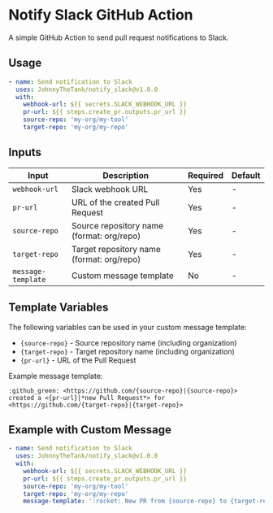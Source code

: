 # Notify Slack GitHub Action

A simple GitHub Action to send pull request notifications to Slack.

## Usage

```yaml
- name: Send notification to Slack
  uses: JohnnyTheTank/notify_slack@v1.0.0
  with:
    webhook-url: ${{ secrets.SLACK_WEBHOOK_URL }}
    pr-url: ${{ steps.create_pr.outputs.pr_url }}
    source-repo: 'my-org/my-tool'
    target-repo: 'my-org/my-repo'
```

## Inputs

| Input              | Description                               | Required | Default |
| ------------------ | ----------------------------------------- | -------- | ------- |
| `webhook-url`      | Slack webhook URL                         | Yes      | -       |
| `pr-url`           | URL of the created Pull Request           | Yes      | -       |
| `source-repo`      | Source repository name (format: org/repo) | Yes      | -       |
| `target-repo`      | Target repository name (format: org/repo) | Yes      | -       |
| `message-template` | Custom message template                   | No       | -       |

## Template Variables

The following variables can be used in your custom message template:

- `{source-repo}` - Source repository name (including organization)
- `{target-repo}` - Target repository name (including organization)
- `{pr-url}` - URL of the Pull Request

Example message template:
```
:github_green: <https://github.com/{source-repo}|{source-repo}> created a <{pr-url}|*new Pull Request*> for <https://github.com/{target-repo}|{target-repo}>
```

## Example with Custom Message

```yaml
- name: Send notification to Slack
  uses: JohnnyTheTank/notify_slack@v1.0.0
  with:
    webhook-url: ${{ secrets.SLACK_WEBHOOK_URL }}
    pr-url: ${{ steps.create_pr.outputs.pr_url }}
    source-repo: 'my-org/my-tool'
    target-repo: 'my-org/my-repo'
    message-template: ':rocket: New PR from {source-repo} to {target-repo}: <{pr-url}|Click here>'
```

